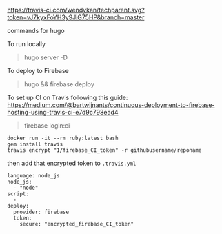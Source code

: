 https://travis-ci.com/wendykan/techparent.svg?token=vJ7kyxFoYH3y9JiG75HP&branch=master


commands for hugo

To run locally
> hugo server -D


To deploy to Firebase
> hugo && firebase deploy



To set up CI on Travis
following this guide: https://medium.com/@bartwijnants/continuous-deployment-to-firebase-hosting-using-travis-ci-e7d9c798ead4

> firebase login:ci

``` 
docker run -it --rm ruby:latest bash
gem install travis
travis encrypt "1/firebase_CI_token" -r githubusername/reponame
```

then add that encrypted token to `.travis.yml`

```
language: node_js
node_js:
  - "node"
script:
  -
deploy:
  provider: firebase
  token:
    secure: "encrypted_firebase_CI_token"
```